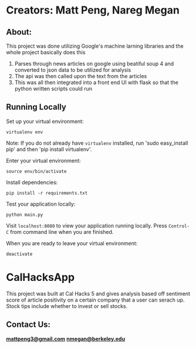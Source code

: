 # Creators: Matt Peng, Nareg Megan
## About: 
This project was done utilizing Google's machine larning libraries and the whole project basically does this
1. Parses through news articles on google using beatiful soup 4 and converted to json data to be utilized for analysis
2. The api was then called upon the text from the articles
3. This was all then integrated into a front end UI with flask so that the python written scripts could run

## Running Locally

Set up your virtual environment:

    virtualenv env

Note: If you do not already have `virtualenv` installed, run 'sudo easy_install pip' and then 'pip install virtualenv'.

Enter your virtual environment:

    source env/bin/activate

Install dependencies:

    pip install -r requirements.txt

Test your application locally:

    python main.py

Visit `localhost:8080` to view your application running locally. Press `Control-C` from command line when you are finished.

When you are ready to leave your virtual environment:

    deactivate


# CalHacksApp
This project was built at Cal Hacks 5 and gives analysis based off sentiment score of article positivity on a certain company that a user can serach up. Stock tips include whether to invest or sell stocks.

## Contact Us:
**mattpeng3@gmail.com**
**nmegan@berkeley.edu**
